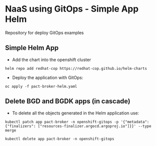 # NaaS using GitOps - Simple App Helm

Repository for deploy GitOps examples

## Simple Helm App

* Add the chart into the openshift cluster

```
helm repo add redhat-cop https://redhat-cop.github.io/helm-charts
```

* Deploy the application with GitOps:

```
oc apply -f pact-broker-helm.yaml
```

## Delete BGD and BGDK apps (in cascade)

* To delete all the objects generated in the Helm application use:

```
kubectl patch app pact-broker -n openshift-gitops -p '{"metadata": {"finalizers": ["resources-finalizer.argocd.argoproj.io"]}}' --type merge
```

```
kubectl delete app pact-broker -n openshift-gitops
```
